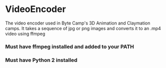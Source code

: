 # VideoEncoder
The video encoder used in Byte Camp's 3D Animation and Claymation camps. It takes a sequence of jpg or png images and converts it to an .mp4 video using ffmpeg

### Must have ffmpeg installed and added to your PATH
### Must have Python 2 installed
